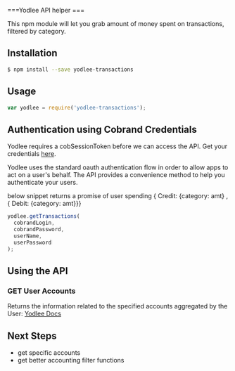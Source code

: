 ===Yodlee API helper ===

This npm module will let you grab amount of money spent on transactions, filtered by category.

## Installation

```sh
$ npm install --save yodlee-transactions
```

## Usage

```js
var yodlee = require('yodlee-transactions');
```


## Authentication using Cobrand Credentials
Yodlee requires a cobSessionToken before we can access the API. Get your credentials [here](https://devnow.yodlee.com).

Yodlee uses the standard oauth authentication flow in order to allow apps to act on a user's behalf. The API provides a convenience method to help you authenticate your users.

below snippet returns a promise of user spending { Credit: {category: amt} , { Debit: {category: amt}}}
```js
yodlee.getTransactions(
  cobrandLogin,
  cobrandPassword,
  userName,
  userPassword
);
```

## Using the API
### GET User Accounts
Returns the information related to the specified accounts aggregated by the User: [Yodlee Docs](https://developer.yodlee.com/Aggregation_API/Aggregation_Services_Guide/Aggregation_REST_API_Reference/getSiteAccounts)


## Next Steps
- get specific accounts
- get better accounting filter functions
